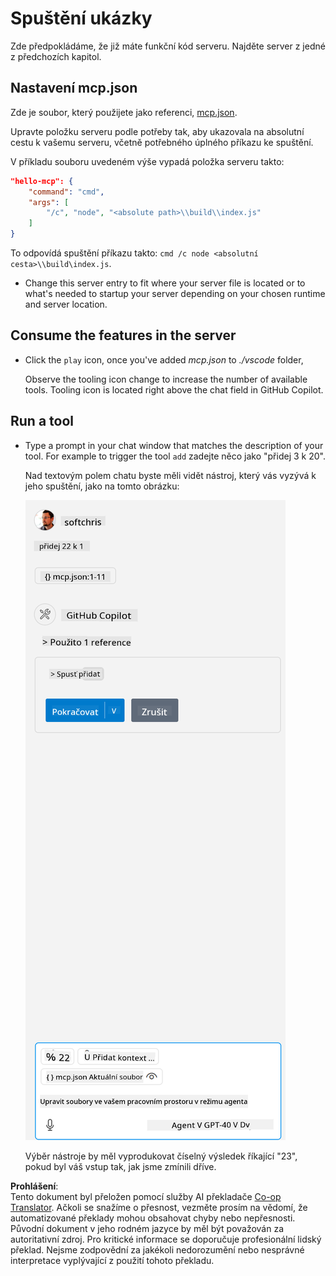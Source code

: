 <!--
CO_OP_TRANSLATOR_METADATA:
{
  "original_hash": "96e08a8c1049dab757deb64cce4ea1e8",
  "translation_date": "2025-05-17T11:23:36+00:00",
  "source_file": "03-GettingStarted/04-vscode/solution/README.md",
  "language_code": "cs"
}
-->
# Spuštění ukázky

Zde předpokládáme, že již máte funkční kód serveru. Najděte server z jedné z předchozích kapitol.

## Nastavení mcp.json

Zde je soubor, který použijete jako referenci, [mcp.json](../../../../../03-GettingStarted/04-vscode/solution/mcp.json).

Upravte položku serveru podle potřeby tak, aby ukazovala na absolutní cestu k vašemu serveru, včetně potřebného úplného příkazu ke spuštění.

V příkladu souboru uvedeném výše vypadá položka serveru takto:

```json
"hello-mcp": {
    "command": "cmd",
    "args": [
        "/c", "node", "<absolute path>\\build\\index.js"
    ]
}
```

To odpovídá spuštění příkazu takto: `cmd /c node <absolutní cesta>\\build\index.js`. 

- Change this server entry to fit where your server file is located or to what's needed to startup your server depending on your chosen runtime and server location.

## Consume the features in the server

- Click the `play` icon, once you've added *mcp.json* to *./vscode* folder, 

    Observe the tooling icon change to increase the number of available tools. Tooling icon is located right above the chat field in GitHub Copilot.

## Run a tool

- Type a prompt in your chat window that matches the description of your tool. For example to trigger the tool `add` zadejte něco jako "přidej 3 k 20".

    Nad textovým polem chatu byste měli vidět nástroj, který vás vyzývá k jeho spuštění, jako na tomto obrázku:

    ![VS Code naznačující, že chce spustit nástroj](../../../../../translated_images/vscode-agent.7f56a5ce3cef334adfe737514a7e8ac9384fa4161dd4df14bd3ddc9cd1a154f4.cs.png)

    Výběr nástroje by měl vyprodukovat číselný výsledek říkající "23", pokud byl váš vstup tak, jak jsme zmínili dříve.

**Prohlášení**:  
Tento dokument byl přeložen pomocí služby AI překladače [Co-op Translator](https://github.com/Azure/co-op-translator). Ačkoli se snažíme o přesnost, vezměte prosím na vědomí, že automatizované překlady mohou obsahovat chyby nebo nepřesnosti. Původní dokument v jeho rodném jazyce by měl být považován za autoritativní zdroj. Pro kritické informace se doporučuje profesionální lidský překlad. Nejsme zodpovědní za jakékoli nedorozumění nebo nesprávné interpretace vyplývající z použití tohoto překladu.
